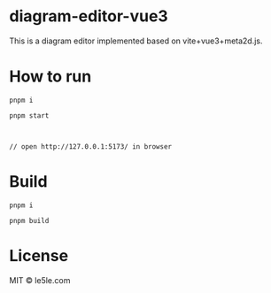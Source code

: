 #  diagram-editor-vue3



This is a diagram editor implemented based on vite+vue3+meta2d.js.

#  How to run

```
pnpm i

pnpm start



// open http://127.0.0.1:5173/ in browser

```

# Build

```
pnpm i

pnpm build

```

# License

MIT © le5le.com
